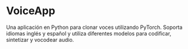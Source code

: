 # VoiceApp
Una aplicación en Python para clonar voces utilizando PyTorch. Soporta idiomas inglés y español y utiliza diferentes modelos para codificar, sintetizar y vocodear audio.

